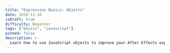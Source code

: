 ```yaml
---
title: "Expression Basics: Objects"
date: 2019-11-16
isDraft: true
difficulty: Beginner
tags: ["basics", "javascript"]
pinned: false
description: >-
  Learn how to use JavaScript objects to improve your After Effects expression writing.
---
```


[MDN Referance]: https://developer.mozilla.org/en-US/docs/Learn/JavaScript/Objects/Basics